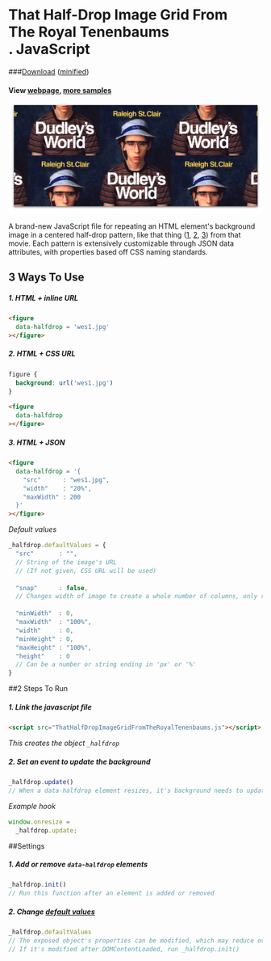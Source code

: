 # That Half-Drop Image Grid From <br> The Royal Tenenbaums <br> . JavaScript

###[Download](ThatHalfDropImageGridFromTheRoyalTenenbaums.js) ([minified](ThatHalfDropImageGridFromTheRoyalTenenbaums.min.js))
#### View [webpage](http://tylerdeitz.co/ThatHalfDropImageGridFromTheRoyalTenenbaums.js), [more samples](http://tylerdeitz.co/ThatHalfDropImageGridFromTheRoyalTenenbaums.js/samples)

![offset grid example](img/wes1-offsetexample.jpg)

A brand-new JavaScript file for repeating an HTML element's background image in a centered half-drop pattern, like that thing ([1](img/example1.jpg), [2](img/example2.jpg), [3](img/example3.jpg)) from that movie. Each pattern is extensively customizable through JSON data attributes, with properties based off CSS naming standards.

## 3 Ways To Use
##### 1. HTML + inline URL
```html
<figure
  data-halfdrop = 'wes1.jpg'
></figure>
```
##### 2. HTML + CSS URL

```css
figure {
  background: url('wes1.jpg')
}
```
```html
<figure
  data-halfdrop
></figure>
```
##### 3. HTML + JSON
```html
<figure
  data-halfdrop = '{
    "src"      : "wes1.jpg",
    "width"    : "20%",
    "maxWidth" : 200
  }'
></figure>
```
*Default values*
```javascript
_halfdrop.defaultValues = {
  "src"       : "",
  // String of the image's URL
  // (If not given, CSS URL will be used)

  "snap"      : false,
  // Changes width of image to create a whole number of columns, only respecting one min/max property

  "minWidth"  : 0,
  "maxWidth"  : "100%",
  "width"     : 0,
  "minHeight" : 0,
  "maxHeight" : "100%",
  "height"    : 0
  // Can be a number or string ending in 'px' or '%'
}
```

##2 Steps To Run
##### 1. Link the javascript file
```html
<script src="ThatHalfDropImageGridFromTheRoyalTenenbaums.js"></script>
```
*This creates the object ```_halfdrop```*
##### 2. Set an event to update the background
```javascript
_halfdrop.update()
// When a data-halfdrop element resizes, it's background needs to update
```

*Example hook*
```javascript
window.onresize =
  _halfdrop.update;
```

##Settings
##### 1. Add or remove ```data-halfdrop``` elements
```javascript
_halfdrop.init()
// Run this function after an element is added or removed
```

##### 2. Change [default values](#3-html--json)
```javascript
_halfdrop.defaultValues
// The exposed object's properties can be modified, which may reduce overall markup in some situations
// If it's modified after DOMContentLoaded, run _halfdrop.init()
```
